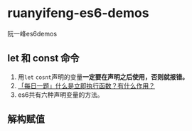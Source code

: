# ruanyifeng-es6-demos
阮一峰es6demos

## let 和 const 命令

1. 用```let``` ```cosnt```声明的变量**一定要在声明之后使用，否则就报错。**
1. [「每日一题」什么是立即执行函数？有什么作用？](https://zhuanlan.zhihu.com/p/22465092)
1. es6共有六种声明变量的方法。

## 解构赋值


